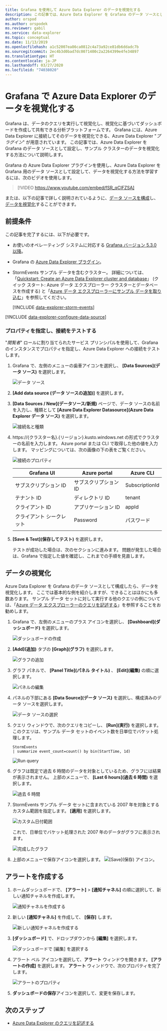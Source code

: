 ```yaml
---
title: Grafana を使用して Azure Data Explorer のデータを視覚化する
description: この記事では、Azure Data Explorer を Grafana のデータ ソースとして設定し、サンプル クラスターのデータを視覚化する方法について説明します。
author: orspod
ms.author: orspodek
ms.reviewer: gabil
ms.service: data-explorer
ms.topic: conceptual
ms.date: 11/13/2019
ms.openlocfilehash: a1c52007ea86ca0812c4a73a92ce81db6ddadc7b
ms.sourcegitcommit: 2ec4b3d0bad7dc0071400c2a2264399e4fe34897
ms.translationtype: HT
ms.contentlocale: ja-JP
ms.lasthandoff: 03/27/2020
ms.locfileid: "74038020"
---
```

# <a name="visualize-data-from-azure-data-explorer-in-grafana"></a>Grafana で Azure Data Explorer のデータを視覚化する

Grafana は、データのクエリを実行して視覚化し、視覚化に基づいてダッシュボードを作成して共有できる分析プラットフォームです。 Grafana には、Azure Data Explorer に接続してそのデータを視覚化できる、Azure Data Explorer "*プラグイン*" が用意されています。 この記事では、Azure Data Explorer を Grafana のデータ ソースとして設定し、サンプル クラスターのデータを視覚化する方法について説明します。

Grafana の Azure Data Explorer プラグインを使用し、Azure Data Explorer を Grafana 用のデータ ソースとして設定して、データを視覚化する方法を学習するには、次のビデオを使用します。 

> [!VIDEO https://www.youtube.com/embed/fSR_qCIFZSA]

または、以下の記事で詳しく説明されているように、[データ ソースを構成](#configure-the-data-source)し、[データを視覚化](#visualize-data)することができます。

## <a name="prerequisites"></a>前提条件

この記事を完了するには、以下が必要です。

* お使いのオペレーティング システムに対応する [Grafana バージョン 5.3.0 以降](https://docs.grafana.org/installation/)。

* Grafana の [Azure Data Explorer プラグイン](https://grafana.com/plugins/grafana-azure-data-explorer-datasource/installation)。

* StormEvents サンプル データを含むクラスター。 詳細については、「[Quickstart: Create an Azure Data Explorer cluster and database](create-cluster-database-portal.md)」 (クイック スタート: Azure データ エクスプローラー クラスターとデータベースを作成する) と「[Azure データ エクスプローラーにサンプル データを取り込む](ingest-sample-data.md)」を参照してください。

    [!INCLUDE [data-explorer-storm-events](../../includes/data-explorer-storm-events.md)]

[!INCLUDE [data-explorer-configure-data-source](../../includes/data-explorer-configure-data-source.md)]

### <a name="specify-properties-and-test-the-connection"></a>プロパティを指定し、接続をテストする

"*閲覧者*" ロールに割り当てられたサービス プリンシパルを使用して、Grafana のインスタンスでプロパティを指定し、Azure Data Explorer への接続をテストします。

1. Grafana で、左側のメニューの歯車アイコンを選択し、 **[Data Sources]\(データ ソース\)** を選択します。

    ![データ ソース](media/grafana/data-sources.png)

1. **[Add data source (データ ソースの追加)]** を選択します。

1. **[Data Sources / New]\(データソース/新規\)** ページで、データ ソースの名前を入力し、種類として **[Azure Data Explorer Datasource]\(Azure Data Explorer データ ソース\)** を選択します。

    ![接続名と種類](media/grafana/connection-name-type.png)

1. https://{クラスター名}.{リージョン}.kusto.windows.net の形式でクラスターの名前を入力します。 Azure portal または CLI で取得した他の値を入力します。 マッピングについては、次の画像の下の表をご覧ください。

    ![接続のプロパティ](media/grafana/connection-properties.png)

    | Grafana UI | Azure portal | Azure CLI |
    | --- | --- | --- |
    | サブスクリプション ID | サブスクリプション ID | SubscriptionId |
    | テナント ID | ディレクトリ ID | tenant |
    | クライアント ID | アプリケーション ID | appId |
    | クライアント シークレット | Password | パスワード |
    | | | |

1. **[Save & Test]\(保存してテスト\)** を選択します。

    テストが成功した場合は、次のセクションに進みます。 問題が発生した場合は、Grafana で指定した値を確認し、これまでの手順を見直します。

## <a name="visualize-data"></a>データの視覚化

Azure Data Explorer を Grafana のデータ ソースとして構成したら、データを視覚化します。 ここでは基本的な例を紹介しますが、できることはほかにも多数あります。 サンプル データ セットに対して実行する他のクエリの例については、「[Azure データ エクスプローラーのクエリを記述する](write-queries.md)」を参照することをお勧めします。

1. Grafana で、左側のメニューのプラス アイコンを選択し、 **[Dashboard]\(ダッシュボード\)** を選択します。

    ![ダッシュボードの作成](media/grafana/create-dashboard.png)

1. **[Add]\(追加\)** タブの **[Graph]\(グラフ\)** を選択します。

    ![グラフの追加](media/grafana/add-graph.png)

1. グラフ パネルで、 **[Panel Title]\(パネル タイトル\)** 、 **[Edit]\(編集\)** の順に選択します。

    ![パネルの編集](media/grafana/edit-panel.png)

1. パネルの下部にある **[Data Source]\(データ ソース\)** を選択し、構成済みのデータ ソースを選択します。

    ![データ ソースの選択](media/grafana/select-data-source.png)

1. クエリ ウィンドウで、次のクエリをコピーし、 **[Run]\(実行\)** を選択します。 このクエリは、サンプル データ セットのイベント数を日単位でバケット処理します。

    ```kusto
    StormEvents
    | summarize event_count=count() by bin(StartTime, 1d)
    ```

    ![Run query](media/grafana/run-query.png)

1. グラフは既定で過去 6 時間のデータを対象としているため、グラフには結果が表示されません。 上部のメニューで、 **[Last 6 hours]\(過去 6 時間\)** を選択します。

    ![過去 6 時間](media/grafana/last-six-hours.png)

1. StormEvents サンプル データ セットに含まれている 2007 年を対象とするカスタム範囲を指定します。 **[適用]** を選択します。

    ![カスタム日付範囲](media/grafana/custom-date-range.png)

    これで、日単位でバケット処理された 2007 年のデータがグラフに表示されます。

    ![完成したグラフ](media/grafana/finished-graph.png)

1. 上部のメニューで保存アイコンを選択します。 ![[Save]\(保存\) アイコン](media/grafana/save-icon.png)。

## <a name="create-alerts"></a>アラートを作成する

1. ホームダッシュボードで、 **[アラート]**  >  **[通知チャネル]** の順に選択して、新しい通知チャネルを作成します。

    ![通知チャネルを作成する](media/grafana/create-notification-channel.png)

1. 新しい **[通知チャネル]** を作成して、 **[保存]** します。

    ![新しい通知チャネルを作成する](media/grafana/new-notification-channel-adx.png)

1. **[ダッシュボード]** で、ドロップダウンから **[編集]** を選択します。

    ![ダッシュボードで [編集] を選択する](media/grafana/edit-panel-4-alert.png)

1. アラート ベル アイコンを選択して、**アラート** ウィンドウを開きます。 **[アラートの作成]** を選択します。 **アラート** ウィンドウで、次のプロパティを完了します。

    ![アラートのプロパティ](media/grafana/alert-properties.png)

1. **ダッシュボードの保存**アイコンを選択して、変更を保存します。

## <a name="next-steps"></a>次のステップ

* [Azure Data Explorer のクエリを記述する](write-queries.md)
